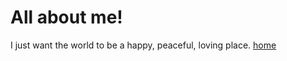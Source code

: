 # All about me!
I just want the world to be a happy, peaceful, loving place.
[home](Suzy9586.github.io/index.html)
